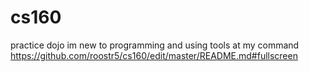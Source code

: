 # cs160
practice dojo
im new to programming and using tools at my command
https://github.com/roostr5/cs160/edit/master/README.md#fullscreen
